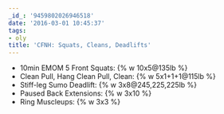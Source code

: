 ```yaml
---
_id_: '9459802026946518'
date: '2016-03-01 10:45:37'
tags:
- oly
title: 'CFNH: Squats, Cleans, Deadlifts'
---
```


- 10min EMOM 5 Front Squats: {% w 10x5@135lb %}
- Clean Pull, Hang Clean Pull, Clean: {% w 5x1+1+1@115lb %}
- Stiff-leg Sumo Deadlift: {% w 3x8@245,225,225lb %}
- Paused Back Extensions: {% w 3x10 %}
- Ring Muscleups: {% w 3x3 %}
